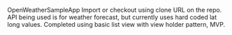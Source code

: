 OpenWeatherSampleApp
Import or checkout using clone URL on the repo.
API being used is for weather forecast, but currently uses hard coded lat long values.
Completed using basic list view with view holder pattern, MVP. 
